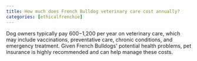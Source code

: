 ```yaml
---
title: How much does French Bulldog veterinary care cost annually?
categories: [ethicalfrenchie]
---
```


Dog owners typically pay $600-$1,200 per year on veterinary care, which may include vaccinations, preventative care, chronic conditions, and emergency treatment. Given French Bulldogs' potential health problems, pet insurance is highly recommended and can help manage these costs.
